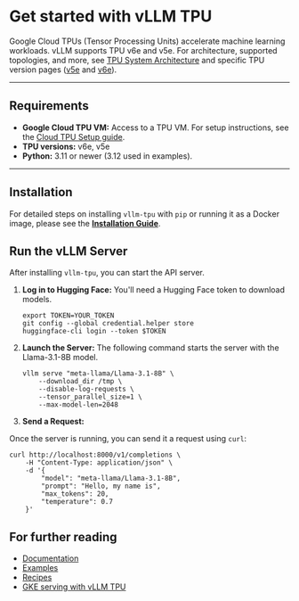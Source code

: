 # Get started with vLLM TPU

Google Cloud TPUs (Tensor Processing Units) accelerate machine learning workloads. vLLM supports TPU v6e and v5e. For architecture, supported topologies, and more, see [TPU System Architecture](https://cloud.google.com/tpu/docs/system-architecture) and specific TPU version pages ([v5e](https://cloud.google.com/tpu/docs/v5e) and [v6e](https://cloud.google.com/tpu/docs/v6e)).

---

## Requirements

* **Google Cloud TPU VM:** Access to a TPU VM. For setup instructions, see the [Cloud TPU Setup guide](tpu_setup.md).
* **TPU versions:** v6e, v5e
* **Python:** 3.11 or newer (3.12 used in examples).

---

## Installation

For detailed steps on installing `vllm-tpu` with `pip` or running it as a Docker image, please see the [**Installation Guide**](installation.md).

## Run the vLLM Server

After installing `vllm-tpu`, you can start the API server.

1. **Log in to Hugging Face:**
   You'll need a Hugging Face token to download models.

   ```shell
   export TOKEN=YOUR_TOKEN
   git config --global credential.helper store
   huggingface-cli login --token $TOKEN
   ```

2. **Launch the Server:**
   The following command starts the server with the Llama-3.1-8B model.

   ```shell
   vllm serve "meta-llama/Llama-3.1-8B" \
       --download_dir /tmp \
       --disable-log-requests \
       --tensor_parallel_size=1 \
       --max-model-len=2048
   ```

3. **Send a Request:**

Once the server is running, you can send it a request using `curl`:

```shell
curl http://localhost:8000/v1/completions \
    -H "Content-Type: application/json" \
    -d '{
        "model": "meta-llama/Llama-3.1-8B",
        "prompt": "Hello, my name is",
        "max_tokens": 20,
        "temperature": 0.7
    }'
```

## For further reading

* [Documentation](https://github.com/vllm-project/tpu-inference/tree/main/docs)
* [Examples](https://github.com/vllm-project/tpu-inference/tree/main/examples)
* [Recipes](https://github.com/AI-Hypercomputer/tpu-recipes/tree/main/inference/trillium/vLLM)
* [GKE serving with vLLM TPU](https://cloud.google.com/kubernetes-engine/docs/tutorials/serve-vllm-tpu)
